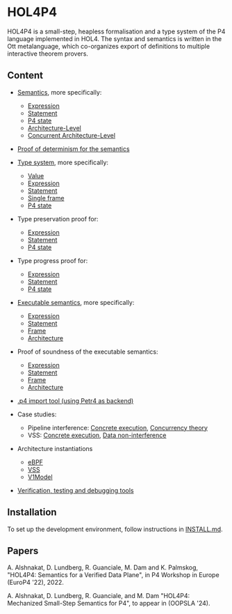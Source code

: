 # HOL4P4

HOL4P4 is a small-step, heapless formalisation and a type system of the P4 language implemented in HOL4. The syntax and semantics is written in the Ott metalanguage, which co-organizes export of definitions to multiple interactive theorem provers.

## Content

* [Semantics](ott/p4_sem.ott), more specifically:
  * [Expression](ott/p4_sem.ott#L2494-L2847) 
  * [Statement](ott/p4_sem.ott#L2858-L2986) 
  * [P4 state](ott/p4_sem.ott#L2994-L3026) 
  * [Architecture-Level](ott/p4_sem.ott#L3033-L3102) 
  * [Concurrent Architecture-Level](ott/p4_sem.ott#L3116-L3132) 

* [Proof of determinism for the semantics](hol/p4_deterScript.sml)


* [Type system](ott/p4_types.ott), more specifically:
  * [Value](ott/p4_types.ott#L402-L447)
  * [Expression](ott/p4_types.ott#L542-L661)
  * [Statement](ott/p4_types.ott#L693-L780)
  * [Single frame](ott/p4_types.ott#L855-L896)
  * [P4 state](ott/p4_types.ott#L1454-L1484)


* Type preservation proof for:
  * [Expression](hol/p4_e_subject_reductionScript.sml#L5262-L6682)
  * [Statement](hol/p4_stmt_subject_reductionScript.sml#L4499-L4598)
  * [P4 state](hol/p4_frames_subject_reductionScript.sml#L2958-L3440)

* Type progress proof for:
  * [Expression](hol/p4_e_progressScript.sml#L1479-L2367)
  * [Statement](hol/p4_stmt_progressScript.sml#L885-L923)
  * [P4 state](hol/p4_frames_progressScript.sml#L996-L1295)


* [Executable semantics](hol/p4_exec_semScript.sml), more specifically:
  * [Expression](hol/p4_exec_semScript.sml#L279-L457)
  * [Statement](hol/p4_exec_semScript.sml#L504-L671)
  * [Frame](hol/p4_exec_semScript.sml#L2171-L2249)
  * [Architecture](hol/p4_exec_semScript.sml#L2324-L2424)

* Proof of soundness of the executable semantics:
  * [Expression](hol/p4_exec_sem_e_soundnessScript.sml#L755-L833)
  * [Statement](hol/p4_exec_sem_stmt_soundnessScript.sml#L458-L475)
  * [Frame](hol/p4_exec_sem_frames_soundnessScript.sml#L16-L155)
  * [Architecture](hol/p4_exec_sem_arch_soundnessScript.sml#L17-L268)

* [.p4 import tool (using Petr4 as backend)](hol/import_tool)

* Case studies: 
  * Pipeline interference: [Concrete execution](hol/import_tool/concurrency_tests/concur1_interferenceScript.sml), [Concurrency theory](hol/p4_concurrentScript.sml)
  * VSS: [Concrete execution](hol/test-vss.sml), [Data non-interference](hol/test-vss-ttl.sml)


* Architecture instantiations
  * [eBPF](hol/p4_ebpfScript.sml)
  * [VSS](hol/p4_vssScript.sml)
  * [V1Model](hol/p4_v1modelScript.sml)


* [Verification, testing and debugging tools](hol/p4_testLib.sml)


## Installation
To set up the development environment, follow instructions in [INSTALL.md](INSTALL.md).

## Papers

A. Alshnakat, D. Lundberg, R. Guanciale, M. Dam and K. Palmskog, "HOL4P4: Semantics for a Verified Data Plane", in P4 Workshop in Europe (EuroP4 '22), 2022.

A. Alshnakat, D. Lundberg, R. Guanciale, and M. Dam "HOL4P4: Mechanized Small-Step Semantics for P4", to appear in (OOPSLA '24).
